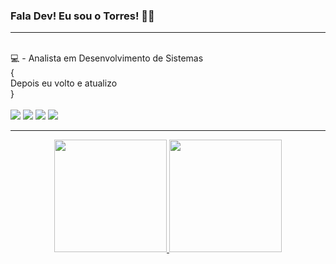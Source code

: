 ### Fala Dev! Eu sou o Torres! 👦🏽
<hr>
<div style="display: inline_block"><br>
💻 - Analista em Desenvolvimento de Sistemas <br>
{ <br>
   Depois eu volto e atualizo <br>
}
</div>

<div style="display: inline_block"><br>
  <a href="https://www.linkedin.com/in/torres-neto-36b68023a/" target="_blank"><img src="https://img.shields.io/badge/-LinkedIn-%230077B5?style=for-the-badge&logo=linkedin&logoColor=white" target="_blank"></a>
  <a href="https://www.instagram.com/torresneto.tn/" target="_blank"><img src="https://img.shields.io/badge/-Instagram-%23E4405F?style=for-the-badge&logo=instagram&logoColor=white" target="_blank"></a>
  <a href="https://www.youtube.com/channel/UC3SkcQBopQkGdnYiO3KlCZg/featured" target="_blank"><img src="https://img.shields.io/badge/YouTube-FF0000?style=for-the-badge&logo=youtube&logoColor=white" target="_blank"></a>
  <a href="https://www.behance.net/torresneto" target="_blank"><img src="https://img.shields.io/badge/-Behance-blue?style=for-the-badge&logo=behance&logoColor=white" target="_blank"></a>
  
</div>
<hr>
<div align="center">
 <a href="https://github.com/Torres-Neto">
 <img height="180em" src="https://github-readme-stats.vercel.app/api?username=Torres-Neto&show_icons=true&theme=github_dark&include_all_commits=true&count_private=true"/>
 <img height="180em" src="https://github-readme-stats.vercel.app/api/top-langs/?username=Torres-Neto&layout=compact&langs_count=7&theme=github_dark"/>
</div>
